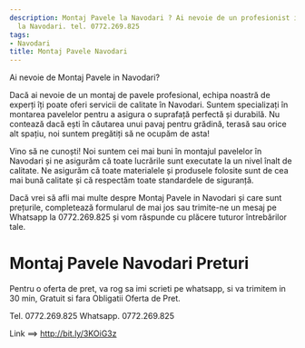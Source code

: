 ```yaml
---
description: Montaj Pavele la Navodari ? Ai nevoie de un profesionist in Montaj Pavele
  la Navodari. tel. 0772.269.825
tags:
- Navodari
title: Montaj Pavele Navodari
---
```



Ai nevoie de Montaj Pavele in Navodari? 

Dacă ai nevoie de un montaj de pavele profesional, echipa noastră de experți îți poate oferi servicii de calitate în Navodari. Suntem specializați în montarea pavelelor pentru a asigura o suprafață perfectă și durabilă. Nu contează dacă ești în căutarea unui pavaj pentru grădină, terasă sau orice alt spațiu, noi suntem pregătiți să ne ocupăm de asta!

Vino să ne cunoști! Noi suntem cei mai buni în montajul pavelelor în Navodari și ne asigurăm că toate lucrările sunt executate la un nivel înalt de calitate. Ne asigurăm că toate materialele și produsele folosite sunt de cea mai bună calitate și că respectăm toate standardele de siguranță.

Dacă vrei să afli mai multe despre Montaj Pavele in Navodari și care sunt prețurile, completează formularul de mai jos sau trimite-ne un mesaj pe Whatsapp la 0772.269.825 și vom răspunde cu plăcere tuturor întrebărilor tale.

# Montaj Pavele Navodari Preturi
Pentru o oferta de pret, va rog sa imi scrieti pe whatsapp, si va trimitem in 30 min, Gratuit si fara Obligatii Oferta de Pret.

Tel. 0772.269.825
Whatsapp. 0772.269.825

Link ==> http://bit.ly/3KOiG3z